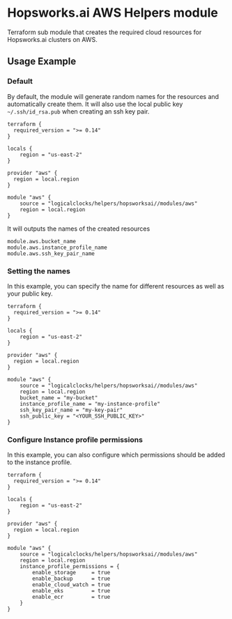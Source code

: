# Hopsworks.ai AWS Helpers module

Terraform sub module that creates the required cloud resources for Hopsworks.ai clusters on AWS.

## Usage Example 

### Default 

By default, the module will generate random names for the resources and automatically create them. It will also use the local public key `~/.ssh/id_rsa.pub` when creating an ssh key pair.

```hcl
terraform {
  required_version = ">= 0.14"
}

locals {
    region = "us-east-2"
}

provider "aws" {
  region = local.region
}

module "aws" {
    source = "logicalclocks/helpers/hopsworksai//modules/aws"
    region = local.region
}
```

It will outputs the names of the created resources

```hcl
module.aws.bucket_name
module.aws.instance_profile_name
module.aws.ssh_key_pair_name
```


### Setting the names

In this example, you can specify the name for different resources as well as your public key.

```hcl
terraform {
  required_version = ">= 0.14"
}

locals {
    region = "us-east-2"
}

provider "aws" {
  region = local.region
}

module "aws" {
    source = "logicalclocks/helpers/hopsworksai//modules/aws"
    region = local.region
    bucket_name = "my-bucket"
    instance_profile_name = "my-instance-profile"
    ssh_key_pair_name = "my-key-pair"
    ssh_public_key = "<YOUR_SSH_PUBLIC_KEY>"
}
```

### Configure Instance profile permissions 

In this example, you can also configure which permissions should be added to the instance profile.

```hcl
terraform {
  required_version = ">= 0.14"
}

locals {
    region = "us-east-2"
}

provider "aws" {
  region = local.region
}

module "aws" {
    source = "logicalclocks/helpers/hopsworksai//modules/aws"
    region = local.region
    instance_profile_permissions = {
        enable_storage     = true
        enable_backup      = true
        enable_cloud_watch = true
        enable_eks         = true
        enable_ecr         = true
    }
}
```
